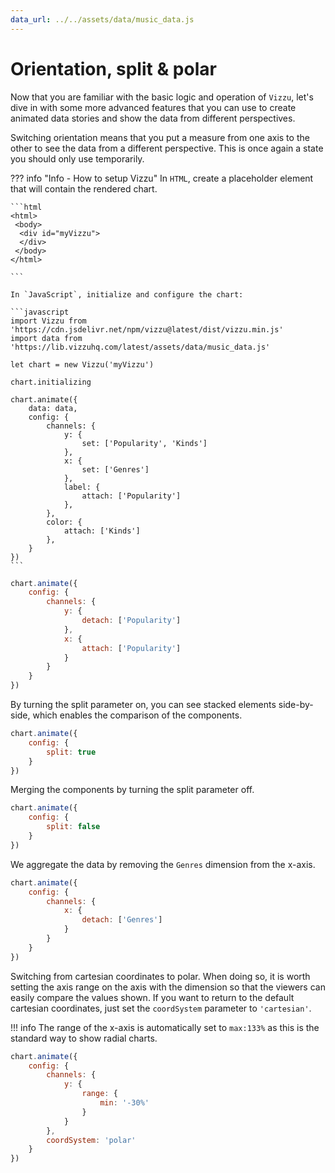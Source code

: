 ```yaml
---
data_url: ../../assets/data/music_data.js
---
```


# Orientation, split & polar

Now that you are familiar with the basic logic and operation of `Vizzu`, let's
dive in with some more advanced features that you can use to create animated
data stories and show the data from different perspectives.

Switching orientation means that you put a measure from one axis to the other to
see the data from a different perspective. This is once again a state you should
only use temporarily.

<div id="tutorial_01"></div>

??? info "Info - How to setup Vizzu"
    In `HTML`, create a placeholder element that will contain the rendered
    chart.

    ```html
    <html>
     <body>
      <div id="myVizzu">
      </div>
     </body>
    </html>

    ```

    In `JavaScript`, initialize and configure the chart:

    ```javascript
    import Vizzu from 'https://cdn.jsdelivr.net/npm/vizzu@latest/dist/vizzu.min.js'
    import data from 'https://lib.vizzuhq.com/latest/assets/data/music_data.js'

    let chart = new Vizzu('myVizzu')

    chart.initializing

    chart.animate({
        data: data,
        config: {
            channels: {
                y: {
                    set: ['Popularity', 'Kinds']
                },
                x: {
                    set: ['Genres']
                },
                label: {
                    attach: ['Popularity']
                },
            },
            color: {
                attach: ['Kinds']
            },
        }
    })
    ```

```javascript
chart.animate({
    config: {
        channels: {
            y: {
                detach: ['Popularity']
            },
            x: {
                attach: ['Popularity']
            }
        }
    }
})
```

By turning the split parameter on, you can see stacked elements side-by-side,
which enables the comparison of the components.

<div id="tutorial_02"></div>

```javascript
chart.animate({
    config: {
        split: true
    }
})
```

Merging the components by turning the split parameter off.

<div id="tutorial_03"></div>

```javascript
chart.animate({
    config: {
        split: false
    }
})
```

We aggregate the data by removing the `Genres` dimension from the x-axis.

<div id="tutorial_04"></div>

```javascript
chart.animate({
    config: {
        channels: {
            x: {
                detach: ['Genres']
            }
        }
    }
})
```

Switching from cartesian coordinates to polar. When doing so, it is worth
setting the axis range on the axis with the dimension so that the viewers can
easily compare the values shown. If you want to return to the default cartesian
coordinates, just set the `coordSystem` parameter to `'cartesian'`.

!!! info
    The range of the x-axis is automatically set to `max:133%` as this is the
    standard way to show radial charts.

<div id="tutorial_05"></div>

```javascript
chart.animate({
    config: {
        channels: {
            y: {
                range: {
                    min: '-30%'
                }
            }
        },
        coordSystem: 'polar'
    }
})
```

<script src="../orientation_split_polar.js"></script>
